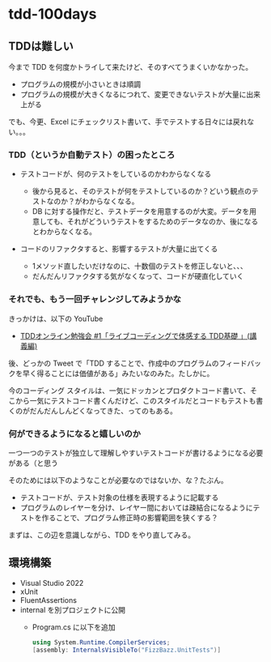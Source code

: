 # tdd-100days

## TDDは難しい​

今まで TDD を何度かトライして来たけど、そのすべてうまくいかなかった。

* プログラムの規模が小さいときは順調​
* プログラムの規模が大きくなるにつれて、変更できないテストが大量に出来上がる​

でも、今更、Excel にチェックリスト書いて、手でテストする日々には戻れない。。。

### TDD（というか自動テスト）の困ったところ​

* テストコードが、何のテストをしているのかわからなくなる​
  * 後から見ると、そのテストが何をテストしているのか？どいう観点のテストなのか​？がわからなくなる。
  * DB に対する操作だと、テストデータを用意するのが大変。データを用意しても、それがどういうテストをするためのデータなのか、後になるとわからなくなる。

* コードのリファクタすると、影響するテストが大量に出てくる​
  * 1メソッド直したいだけなのに、十数個のテストを修正しないと、、、​
  * だんだんリファクタする気がなくなって、コードが硬直化していく

### それでも、もう一回チャレンジしてみようかな​

きっかけは、以下の YouTube

* [​TDDオンライン勉強会 #1「ライブコーディングで体感する TDD基礎 」(講義編)​](https://www.youtube.com/watch?v=UhHdnLTxOjE​)

後、どっかの Tweet で「TDD することで、作成中のプログラムのフィードバックを早く得ることには価値がある」みたいなのみた。たしかに。

今のコーディング スタイルは、一気にドッカンとプロダクトコード書いて、そこから一気にテストコード書くんだけど、このスタイルだとコードもテストも書くのがだんだんしんどくなってきた、ってのもある。

### 何ができるようになると嬉しいのか

一つ一つのテストが独立して理解しやすいテストコードが書けるようになる必要がある（と思う​

そのためには​以下のようなことが必要なのではないか、な？たぶん。

* テストコードが、テスト対象の仕様を表現するように記載する
* プログラムのレイヤーを分け、レイヤー間においては疎結合になるようにテストを作ることで、プログラム修正時の影響範囲を狭くする？​

まずは、この辺を意識しながら、TDD をやり直してみる。

## 環境構築

* Visual Studio 2022
* xUnit
* FluentAssertions
* internal を別プロジェクトに公開
  * Program.cs に以下を追加

    ```C#
    using System.Runtime.CompilerServices;
    [assembly: InternalsVisibleTo("FizzBazz.UnitTests")]
    ```
